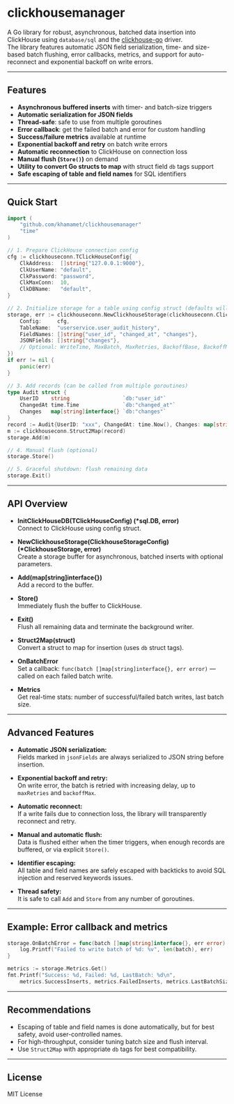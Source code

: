 # clickhousemanager

A Go library for robust, asynchronous, batched data insertion into ClickHouse using `database/sql` and the [clickhouse-go](https://github.com/ClickHouse/clickhouse-go) driver.  
The library features automatic JSON field serialization, time- and size-based batch flushing, error callbacks, metrics, and support for auto-reconnect and exponential backoff on write errors.

---

## Features

- **Asynchronous buffered inserts** with timer- and batch-size triggers
- **Automatic serialization for JSON fields**
- **Thread-safe**: safe to use from multiple goroutines
- **Error callback**: get the failed batch and error for custom handling
- **Success/failure metrics** available at runtime
- **Exponential backoff and retry** on batch write errors
- **Automatic reconnection** to ClickHouse on connection loss
- **Manual flush (`Store()`)** on demand
- **Utility to convert Go structs to map** with struct field `db` tags support
- **Safe escaping of table and field names** for SQL identifiers

---

## Quick Start

```go
import (
    "github.com/khamamet/clickhousemanager"
    "time"
)

// 1. Prepare ClickHouse connection config
cfg := clickhouseconn.TClickHouseConfig{
    ClkAddress:  []string{"127.0.0.1:9000"},
    ClkUserName: "default",
    ClkPassword: "password",
    ClkMaxConn:  10,
    ClkDBName:   "default",
}

// 2. Initialize storage for a table using config struct (defaults will be used for omitted fields)
storage, err := clickhouseconn.NewClickhouseStorage(clickhouseconn.ClickhouseStorageConfig{
    Config:     cfg,
    TableName:  "userservice.user_audit_history",
    FieldNames: []string{"user_id", "changed_at", "changes"},
    JSONFields: []string{"changes"},
    // Optional: WriteTime, MaxBatch, MaxRetries, BackoffBase, BackoffMax...
})
if err != nil {
    panic(err)
}

// 3. Add records (can be called from multiple goroutines)
type Audit struct {
    UserID    string                 `db:"user_id"`
    ChangedAt time.Time              `db:"changed_at"`
    Changes   map[string]interface{} `db:"changes"`
}
record := Audit{UserID: "xxx", ChangedAt: time.Now(), Changes: map[string]interface{}{"field": "value"}}
m := clickhouseconn.Struct2Map(record)
storage.Add(m)

// 4. Manual flush (optional)
storage.Store()

// 5. Graceful shutdown: flush remaining data
storage.Exit()
```

---

## API Overview

- **InitClickHouseDB(TClickHouseConfig) (\*sql.DB, error)**  
  Connect to ClickHouse using config struct.

- **NewClickhouseStorage(ClickhouseStorageConfig) (\*ClickhouseStorage, error)**  
  Create a storage buffer for asynchronous, batched inserts with optional parameters.

- **Add(map[string]interface{})**  
  Add a record to the buffer.

- **Store()**  
  Immediately flush the buffer to ClickHouse.

- **Exit()**  
  Flush all remaining data and terminate the background writer.

- **Struct2Map(struct)**  
  Convert a struct to map for insertion (uses `db` struct tags).

- **OnBatchError**  
  Set a callback: `func(batch []map[string]interface{}, err error)` — called on each failed batch write.

- **Metrics**  
  Get real-time stats: number of successful/failed batch writes, last batch size.

---

## Advanced Features

- **Automatic JSON serialization:**  
  Fields marked in `jsonFields` are always serialized to JSON string before insertion.

- **Exponential backoff and retry:**  
  On write error, the batch is retried with increasing delay, up to `maxRetries` and `backoffMax`.

- **Automatic reconnect:**  
  If a write fails due to connection loss, the library will transparently reconnect and retry.

- **Manual and automatic flush:**  
  Data is flushed either when the timer triggers, when enough records are buffered, or via explicit `Store()`.

- **Identifier escaping:**  
  All table and field names are safely escaped with backticks to avoid SQL injection and reserved keywords issues.

- **Thread safety:**  
  It is safe to call `Add` and `Store` from any number of goroutines.

---

## Example: Error callback and metrics

```go
storage.OnBatchError = func(batch []map[string]interface{}, err error) {
    log.Printf("Failed to write batch of %d: %v", len(batch), err)
}

metrics := storage.Metrics.Get()
fmt.Printf("Success: %d, Failed: %d, LastBatch: %d\n",
    metrics.SuccessInserts, metrics.FailedInserts, metrics.LastBatchSize)
```

---

## Recommendations

- Escaping of table and field names is done automatically, but for best safety, avoid user-controlled names.
- For high-throughput, consider tuning batch size and flush interval.
- Use `Struct2Map` with appropriate `db` tags for best compatibility.

---

## License

MIT License
